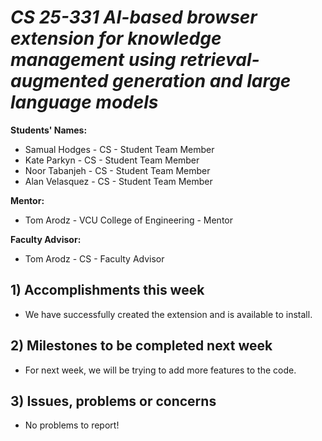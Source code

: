 # *CS 25-331 AI-based browser extension for knowledge management using retrieval-augmented generation and large language models*

**Students' Names:**
   - Samual Hodges - CS - Student Team Member
   - Kate Parkyn - CS - Student Team Member
   - Noor Tabanjeh - CS - Student Team Member
   - Alan Velasquez - CS - Student Team Member

**Mentor:**
   - Tom Arodz  - VCU College of Engineering - Mentor

**Faculty Advisor:**
   - Tom Arodz - CS - Faculty Advisor

## 1) Accomplishments this week ##
   - We have successfully created the extension and is available to install.

## 2) Milestones to be completed next week ##
   - For next week, we will be trying to add more features to the code.

## 3) Issues, problems or concerns ##
   - No problems to report!
   


